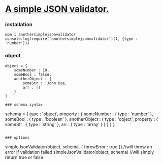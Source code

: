 # <a href="https://www.npmjs.com/package/anothersimplejsonvalidator" target="_blank">A simple JSON validator.</a>

### installation

```
npm i anothersimplejsonvalidator
console.log(require('anothersimplejsonvalidator')(1, {type : 'number'}))
```

### object
```
object = {
    someNumber : 10,
    someBool : false,
    anotherObject : {
        someStr : 'John Doe,
        arr : []
    }
}

### schema syntax
```
schema = {
    type : 'object',
    property : {
        someNumber : { type : 'number' },
        someBool : { type : 'boolean' },
        anotherObject : {
            type : 'object',
            property : {
                someStr : { type : 'string' },
                arr : { type : 'array' }
            }
        }
    }
}
```

### options
```
simpleJsonValidator(object, schema, { throwError : true }) //will throw an error if validation failed
simpleJsonValidator(object, schema) //will simply return true or false
```
